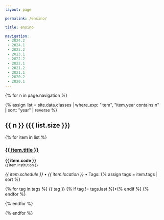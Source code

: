 ```yaml
---
layout: page

permalink: /ensino/

title: ensino

navigation:
 - 2024.2
 - 2024.1
 - 2023.2
 - 2023.1
 - 2022.2
 - 2022.1
 - 2021.2
 - 2021.1
 - 2020.2
 - 2020.1
---
```


{% for n in page.navigation %}

{% assign list = site.data.classes 
  | where_exp: "item", "item.year contains n"
  | sort: "year" | reverse %}

<h2 id="{{ n }}">{{ n }} ({{ list.size }})</h2>

{% for item in list %}
<h3><a href="{{ item.url }}" target="_blank">{{ item.title }}</a></h3>

<p><strong>{{ item.code }}</strong><br/><small>{{ item.institution }}</small></p>

<p>
  <i class="far fa-calendar-alt"></i> <em>{{ item.schedule }}</em> • <i class="fas fa-map-marker-alt"></i> <em>{{ item.location }}</em> • <i class="fas fa-tags"></i> Tags:
  {% assign tags = item.tags | sort %}

  {% for tag in tags %}
    <a>{{ tag }}</a> {% if tag != tags.last %}•{% endif %}
  {% endfor %}
</p>
{% endfor %}

{% endfor %}
